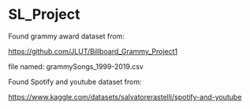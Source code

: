# SL_Project

Found grammy award dataset from:

https://github.com/JLUT/Billboard_Grammy_Project1

file named: grammySongs_1999-2019.csv

Found Spotify and youtube dataset from:

https://www.kaggle.com/datasets/salvatorerastelli/spotify-and-youtube
